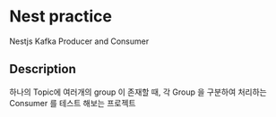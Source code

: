 # Nest practice

Nestjs Kafka Producer and Consumer

## Description
하나의 Topic에 여러개의 group 이 존재할 때, 
각 Group 을 구분하여 처리하는 Consumer 를 테스트 해보는 프로젝트 
